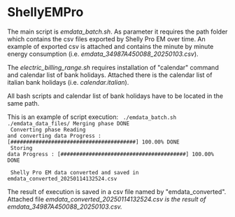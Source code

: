 # ShellyEMPro

The main script is <em>emdata_batch.sh</em>. As parameter it requires the path folder which contains the csv files exported by Shelly Pro EM over time. An example of exported csv is attached and contains the minute by minute energy consumption (i.e. <em>emdata_34987A450088_20250103.csv</em>). 

The <em>electric_billing_range.sh</em> requires installation of "calendar" command and calendar list of bank holidays. Attached there is the calendar list of italian bank holidays (i.e. <em>calendar.italian</em>).

All bash scripts and calendar list of bank holidays have to be located in the same path.

This is an example of script execution:
<code>
./emdata_batch.sh ./emdata_data_files/
Merging phase
DONE
<br>
Converting phase
Reading and converting data
Progress : [########################################] 100.00%
DONE
<br>
Storing data
Progress : [########################################] 100.00%
DONE
<br>
Shelly Pro EM data converted and saved in emdata_converted_20250114132524.csv
</code>

The result of execution is saved in a csv file named by "emdata_converted". Attached file <em>emdata_converted_20250114132524.csv is the result of <em>emdata_34987A450088_20250103.csv</em>.

